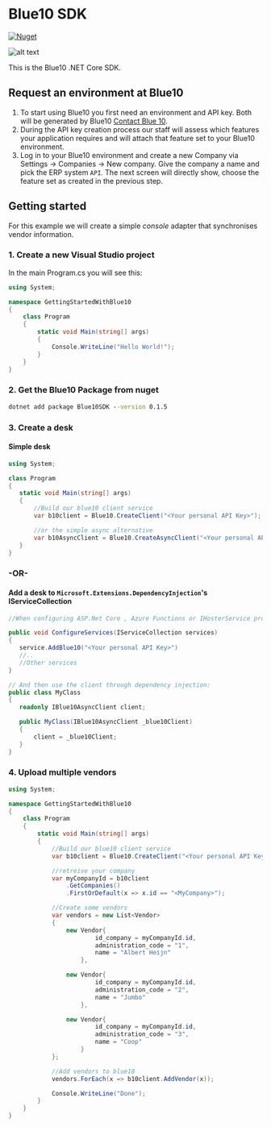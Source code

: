 # Blue10 SDK

[![Nuget](https://img.shields.io/nuget/v/blue10sdk?label=Nuget&logo=nuget)](https://www.nuget.org/packages/Blue10SDK/)

![alt text](https://login.blue10.com/Content/images/Blue10-Logo-RGB-156.png "blue10 logo")

This is the Blue10 .NET Core SDK.

## Request an environment at Blue10

1. To start using Blue10 you first need an environment and API key. Both will be generated by Blue10
[Contact Blue 10](https://www.blue10.com/contact/).
1. During the API key creation process our staff will assess which features your application requires and will attach that feature set to your Blue10 environment.
1. Log in to your Blue10 environment and create a new Company via Settings -> Companies -> New company. Give the company a name and pick the ERP system `API`. The next screen will directly show, choose the feature set as created in the previous step.

## Getting started

For this example we will create a simple _console_ adapter that synchronises vendor information.

### 1. Create a new Visual Studio project

In the main Program.cs you will see this:

```cs
using System;

namespace GettingStartedWithBlue10
{
    class Program
    {
        static void Main(string[] args)
        {
            Console.WriteLine("Hello World!");
        }
    }
}
 ```

### 2. Get the Blue10 Package from nuget

```bat
dotnet add package Blue10SDK --version 0.1.5
```

### 3. Create a desk

#### Simple desk

 ```cs
using System;

class Program
{
    static void Main(string[] args)
    {
        //Build our blue10 client service
        var b10client = Blue10.CreateClient("<Your personal API Key>");

        //or the simple async alternative
        var b10AsyncClient = Blue10.CreateAsyncClient("<Your personal API Key>");
    }
}
 ```

### -__OR__-

#### Add a desk to `Microsoft.Extensions.DependencyInjection`'s IServiceCollection

 ```cs
//When configuring ASP.Net Core , Azure Functions or IHosterService projects

public void ConfigureServices(IServiceCollection services)
{
    service.AddBlue10("<Your personal API Key>")
    //..
    //Other services
}

// And then use the client through dependency injection:
public class MyClass
{
    readonly IBlue10AsyncClient client;

    public MyClass(IBlue10AsyncClient _blue10Client)
    {
        client = _blue10Client;
    }
}
```

### 4. Upload multiple vendors

```cs
using System;

namespace GettingStartedWithBlue10
{
    class Program
    {
        static void Main(string[] args)
        {
            //Build our blue10 client service
            var b10client = Blue10.CreateClient("<Your personal API Key>");

            //retreive your company 
            var myCompanyId = b10client
                .GetCompanies()
                .FirstOrDefault(x => x.id == "<MyCompany>");

            //Create some vendors
            var vendors = new List<Vendor>
            {
                new Vendor{
                        id_company = myCompanyId.id,
                        administration_code = "1",
                        name = "Albert Heijn"
                    },

                new Vendor{
                        id_company = myCompanyId.id,
                        administration_code = "2",
                        name = "Jumbo"
                    },

                new Vendor{
                        id_company = myCompanyId.id,
                        administration_code = "3",
                        name = "Coop"
                    }
            };

            //Add vendors to blue10
            vendors.ForEach(x => b10client.AddVendor(x));

            Console.WriteLine("Done");
        }
    }
}
 ```
 

